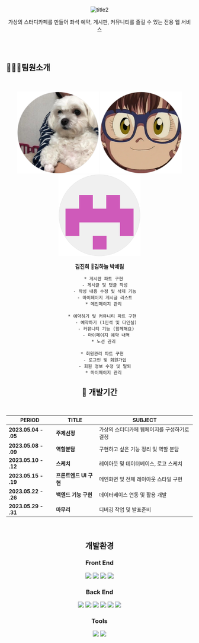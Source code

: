 <div align=center>

<br><br><br>
![title2](https://github.com/Choux2/pickup/assets/132531414/25820b60-e799-49fa-8bf9-d3c6246374f6)

가상의 스터디카페를 만들어 좌석 예약, 게시판, 커뮤니티를 즐길 수 있는 전용 웹 서비스
</div>

<br><br>

## 👩‍👧‍👧팀원소개

<div align=center>

<br><br>
<img src="./p3.png" width="220" height="220"> <img src="./p2.png" width="220" height="220"> <img src="./p1.png" width="220" height="220">

<div margin-left = 100>

   <strong> 김진희</strong>  <strong> 👑김하늘 </strong>  <strong> 박예림 </strong>

</div>

       * 게시판 파트 구현
        - 게시글 및 댓글 작성
        - 작성 내용 수정 및 삭제 기능
        - 마이페이지 게시글 리스트
       * 메인페이지 관리
      
      * 예약하기 및 커뮤니티 파트 구현
         - 예약하기 (1인석 및 다인실)
         - 커뮤니티 기능 (함께해요)
         - 마이페이지 예약 내역
       * 노션 관리
    
      * 회원관리 파트 구현
        - 로그인 및 회원가입
        - 회원 정보 수정 및 탈퇴
       * 마이페이지 관리
   
</div>

<div align=center>
  
## 📆 개발기간

<br>

| PERIOD | TITLE | SUBJECT |
| ------- | ------- | ------- | 
| **2023.05.04 - .05** | **주제선정** | 가상의 스터디카페 웹페이지를 구성하기로 결정 |
| **2023.05.08 - .09** | **역할분담** | 구현하고 싶은 기능 정리 및 역할 분담 |
| **2023.05.10 - .12** | **스케치** | 레이아웃 및 데이터베이스, 로고 스케치 |
| **2023.05.15 - .19** | **프론트엔드 UI 구현** | 메인화면 및 전체 레이아웃 스타일 구현 |
| **2023.05.22 - .26** | **백엔드 기능 구현** | 데이터베이스 연동 및 활용 개발 |
| **2023.05.29 - .31** | **마무리** | 디버깅 작업 및 발표준비 |

<br>

## 개발환경
### Front End
<img src="https://img.shields.io/badge/javascript-F7DF1E?style=for-the-badge&logo=javascript&logoColor=white"> 
<img src="https://img.shields.io/badge/html5-E34F26?style=for-the-badge&logo=html5&logoColor=white"> 
<img src="https://img.shields.io/badge/css3-1572B6?style=for-the-badge&logo=css3&logoColor=white">
<img src="https://img.shields.io/badge/Bootstrap-7952B3?style=for-the-badge&logo=Bootstrap&logoColor=white">

### Back End
<img src="https://img.shields.io/badge/JAVA-007396?style=for-the-badge&logo=java&logoColor=white">
<img src="https://img.shields.io/badge/MySQL-4479A1?style=for-the-badge&logo=MySQL&logoColor=white">
<img src="https://img.shields.io/badge/php-777BB4?style=for-the-badge&logo=php&logoColor=white">
<img src="https://img.shields.io/badge/phpMyAdmin-6C78AF?style=for-the-badge&logo=phpMyAdmin&logoColor=white">
<img src="https://img.shields.io/badge/Apache-D22128?style=for-the-badge&logo=Apache&logoColor=white">
<img src="https://img.shields.io/badge/android-3DDC84?style=for-the-badge&logo=android&logoColor=white">

### Tools
<img src="https://img.shields.io/badge/notion-000000?style=for-the-badge&logo=notion&logoColor=white">
<img src="https://img.shields.io/badge/GitHub-181717?style=for-the-badge&logo=GitHub&logoColor=white">

</div>

